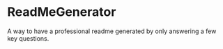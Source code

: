 # ReadMeGenerator
A way to have a professional readme generated by only answering a few key questions.
